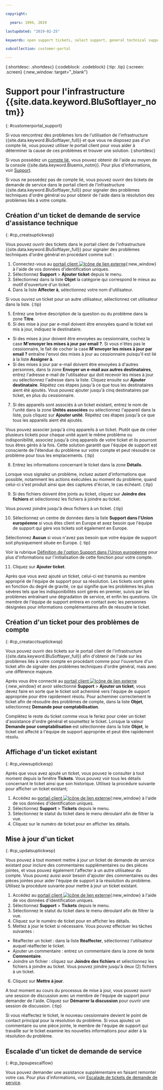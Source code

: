 ```yaml
---

copyright:

  years: 1994, 2019

lastupdated: "2019-02-25"

keywords: open support tickets, select support, general technical support ticket

subcollection: customer-portal

---
```


{:shortdesc: .shortdesc}
{:codeblock: .codeblock}
{:tip: .tip}
{:screen: .screen}
{:new_window: target="_blank"}


# Support pour l'infrastructure {{site.data.keyword.BluSoftlayer_notm}}
{: #customerportal_support}

Si vous rencontrez des problèmes lors de l'utilisation de l'infrastructure {{site.data.keyword.BluSoftlayer_full}} et que vous ne disposez pas d'un compte lié, vous pouvez utiliser le portail client pour vous aider à déterminer la cause de ces problèmes et trouver une solution.
{:shortdesc}

Si vous possédez un [compte lié](/docs/account?topic=account-link_customer_accounts#link_customer_accounts), vous pouvez obtenir de l'aide au moyen de la console {{site.data.keyword.Bluemix_notm}}. Pour plus d'informations, voir [Support](/docs/get-support?topic=get-support-getting-customer-support#getting-customer-support).

Si vous ne possédez pas de compte lié, vous pouvez ouvrir des tickets de demande de service dans le portail client de l'infrastructure {{site.data.keyword.BluSoftlayer_full}} pour signaler des problèmes techniques d'ordre général ou pour obtenir de l'aide dans la résolution des problèmes liés à votre compte.

## Création d'un ticket de demande de service d'assistance technique
{: #cp_creatsuptickwsp}

Vous pouvez ouvrir des tickets dans le portail client de l'infrastructure {{site.data.keyword.BluSoftlayer_full}} pour signaler des problèmes techniques d'ordre général en procédant comme suit :

1. Connectez-vous au [portail client ![Icône de lien externe](../icons/launch-glyph.svg)](https://control.softlayer.com/){:new_window} à l'aide de vos données d'identification uniques.
2. Sélectionnez **Support** > **Ajouter ticket** depuis le menu.
3. Sélectionnez dans la liste **Objet** la catégorie qui correspond le mieux au motif d'ouverture d'un ticket.
4. Dans la liste **Affecter à**, sélectionnez votre nom d'utilisateur.<br/>

  Si vous ouvrez un ticket pour un autre utilisateur, sélectionnez cet utilisateur dans la liste.
  {:tip}

5. Entrez une brève description de la question ou du problème dans la zone **Titre**.
6. Si des mise à jour par e-mail doivent être envoyées quand le ticket est mis à jour, indiquez le destinataire.
  * Si des mises à jour doivent être envoyées au cessionnaire, cochez la case **M'envoyer les mises à jour par email ?**. Si vous n'êtes pas le cessionnaire, le fait de cocher la case **M'envoyer les mises à jour par email ?** entraîne l'envoi des mises à jour au cessionnaire puisqu'il est lié à la liste **Assigner à**.
  * Si des mises à jour par e-mail doivent être envoyées à d'autres personnes, dans la zone **Envoyer un e-mail aux autres destinataires**, entrez l'adresse e-mail de l'utilisateur qui doit recevoir les mises à jour ou sélectionnez l'adresse dans la liste. Cliquez ensuite sur **Ajouter destinataire**. Répétez ces étapes jusqu'à ce que tous les destinataires aient été ajoutés. Vous pouvez ajouter jusqu'à cinq destinataires par ticket, en plus du cessionnaire.
7. Si des appareils sont associés à un ticket existant, entrez le nom de l'unité dans la zone **Unités associées** ou sélectionnez l'appareil dans la liste, puis cliquez sur **Ajouter unité**. Répétez ces étapes jusqu'à ce que tous les appareils aient été ajoutés.

  Vous pouvez associer jusqu'à cinq appareils à un ticket. Plutôt que de créer plusieurs tickets pour chaque unité ayant le même problème ou indisponibilité, associez jusqu'à cinq appareils de votre ticket et ils pourront tous êtres gérés à la fois. Cette solution garantit que l'équipe de support est consciente de l'étendue du problème sur votre compte et peut résoudre ce problème pour tous les emplacements.
  {:tip}

8. Entrez les informations concernant le ticket dans la zone **Détails**.

  Lorsque vous signalez un problème, incluez autant d'informations que possible, notamment les actions exécutées au moment du problème, quand celui-ci s'est produit ainsi que des captures d'écran, le cas échéant.
  {:tip}

9. Si des fichiers doivent être joints au ticket, cliquez sur **Joindre des fichiers** et sélectionnez les fichiers à joindre au ticket.

  Vous pouvez joindre jusqu'à deux fichiers à un ticket.
  {:tip}

10. Sélectionnez un centre de données dans la liste **Support dans l'Union européenne** si vous êtes client en Europe et avez besoin que l'équipe de support qui gère vos tickets soit également en Europe.

  Sélectionnez **Aucun** si vous n'avez pas besoin que votre équipe de support soit physiquement située en Europe.
  {: tip}

  Voir la rubrique [Définition de l'option Support dans l'Union européenne](/docs/customer-portal?topic=customer-portal-cp_seteusupported#cp_seteusupported) pour plus d'informations sur l'initialisation de cette fonction pour votre compte.

11. Cliquez sur **Ajouter ticket**.

Après que vous avez ajouté un ticket, celui-ci est transmis au membre approprié de l'équipe de support pour sa résolution. Les tickets sont gérés en fonction du degré de gravité, ce qui signifie que les problèmes les plus sévères tels que les indisponibilités sont gérés en premier, suivis par les problèmes entraînant une dégradation de service, et enfin les questions. Un membre de l'équipe de support entrera en contact avec les personnes désignées pour informations complémentaires afin de résoudre le ticket.

## Création d'un ticket pour des problèmes de compte
{: #cp_creatacctsuptickwsp}

Vous pouvez ouvrir des tickets sur le portail client de l'infrastructure {{site.data.keyword.BluSoftlayer_full}} afin d'obtenir de l'aide sur les problèmes liés à votre compte en procédant comme pour l'ouverture d'un ticket afin de signaler des problèmes techniques d'ordre général, mais avec une différence majeure.  

Après vous être connecté au [portail client ![Icône de lien externe](../icons/launch-glyph.svg)](https://control.softlayer.com/){:new_window} et avoir sélectionné **Support** > **Ajouter un ticket**, vous devez faire en sorte que le ticket soit acheminé vers l'équipe de support appropriée pour être rapidement résolu. Pour acheminer correctement le ticket afin de résoudre des problèmes de compte, dans la liste **Objet**, sélectionnez **Demande pour comptabilisation**.

Complétez le reste du ticket comme vous le feriez pour créer un ticket d'assistance d'ordre général et soumettez le ticket. Lorsque la valeur **Demande pour comptabilisation** est sélectionnée dans la liste **Objet**, le ticket est affecté à l'équipe de support appropriée et peut être rapidement résolu.

## Affichage d'un ticket existant
{: #cp_viewsuptickwsp}

Après que vous avez ajouté un ticket, vous pouvez le consulter à tout moment depuis la fenêtre **Tickets**. Vous pouvez voir tous les détails concernant le ticket ainsi que son historique. Utilisez la procédure suivante pour afficher un ticket existant;

1. Accédez au [portail client ![Icône de lien externe](../icons/launch-glyph.svg)](https://control.softlayer.com/){:new_window} à l'aide de vos données d'identification uniques.
2. Sélectionnez **Support** > **Tickets** depuis le menu.
3. Sélectionnez le statut du ticket dans le menu déroulant afin de filtrer la vue.
4. Cliquez sur le numéro de ticket pour en afficher les détails.

## Mise à jour d'un ticket
{: #cp_updatsuptickwsp}

Vous pouvez à tout moment mettre à jour un ticket de demande de service existant pour inclure des commentaires supplémentaires ou des pièces jointes, et vous pouvez également l'affecter à un autre utilisateur du compte. Vous pouvez aussi avoir besoin d'ajouter des commentaires ou des pièces jointes pour aider l'équipe de support à la résolution du problème. Utilisez la procédure suivante pour mettre à jour un ticket existant.

1. Accédez au [portail client ![Icône de lien externe](../icons/launch-glyph.svg)](https://control.softlayer.com/){:new_window} à l'aide de vos données d'identification uniques.
2. Sélectionnez **Support** > **Tickets** depuis le menu.
3. Sélectionnez le statut du ticket dans le menu déroulant afin de filtrer la vue.
4. Cliquez sur le numéro de ticket pour en afficher les détails.
5. Mettez à jour le ticket si nécessaire. Vous pouvez effectuer les tâches suivantes :
  * Réaffecter un ticket : dans la liste **Réaffecter**, sélectionnez l'utilisateur auquel réaffecter le ticket.   
  * Ajouter un commentaire : entrez un commentaire dans la zone de texte **Commentaire**.
  * Joindre un fichier : cliquez sur **Joindre des fichiers** et sélectionnez les fichiers à joindre au ticket. Vous pouvez joindre jusqu'à deux (2) fichiers à un ticket.
6. Cliquez sur **Mettre à jour**.

  A tout moment au cours du processus de mise à jour, vous pouvez ouvrir une session de discussion avec un membre de l'équipe de support pour demander de l'aide. Cliquez sur **Démarrer la discussion** pour ouvrir une session de discussion.
  {:tip}

Si vous réaffectez le ticket, le nouveau cessionnaire devient le point de contact principal pour la résolution du problème. Si vous ajoutez un commentaire ou une pièce jointe, le membre de l'équipe de support qui travaille sur le ticket examine les nouvelles informations pour aider à la résolution du problème.

## Escalade d'un ticket de demande de service
{: #cp_bpsupescalflow}

Vous pouvez demander une assistance supplémentaire en faisant remonter votre cas. Pour plus d'informations, voir [Escalade de tickets de demande de service](/docs/get-support?topic=get-support-escalation#escalation).
